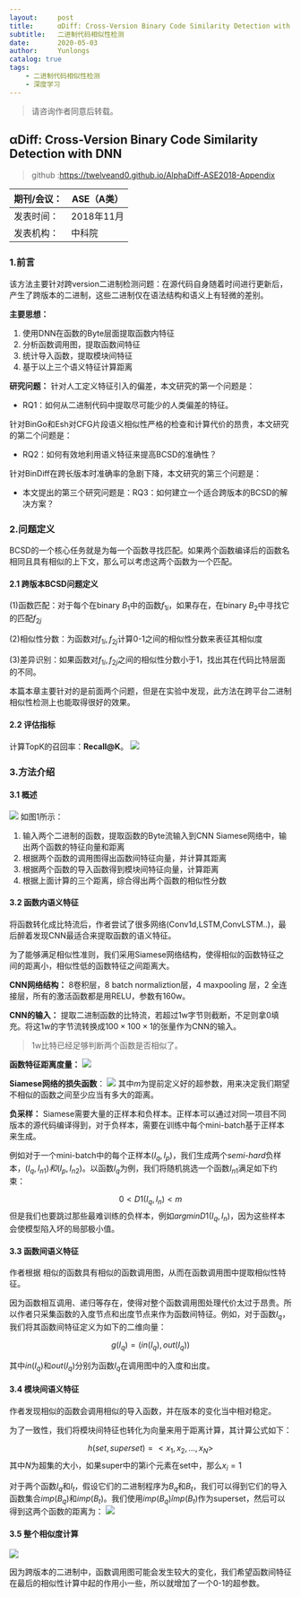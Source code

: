 ```yaml
---
layout:     post
title:      αDiff: Cross-Version Binary Code Similarity Detection with DNN阅读笔记
subtitle:   二进制代码相似性检测
date:       2020-05-03
author:     Yunlongs
catalog: true
tags:
    - 二进制代码相似性检测
    - 深度学习
---
```


>请咨询作者同意后转载。


## αDiff: Cross-Version Binary Code Similarity Detection with DNN
>github :https://twelveand0.github.io/AlphaDiff-ASE2018-Appendix

|期刊/会议： |ASE（A类）|
| ---|---|
|发表时间：|2018年11月|
|发表机构：|中科院|

### 1.前言
该方法主要针对跨version二进制检测问题：在源代码自身随着时间进行更新后，产生了跨版本的二进制，这些二进制仅在语法结构和语义上有轻微的差别。

**主要思想：** 
1. 使用DNN在函数的Byte层面提取函数内特征
2. 分析函数调用图，提取函数间特征
3. 统计导入函数，提取模块间特征
4. 基于以上三个语义特征计算距离

**研究问题：**
针对人工定义特征引入的偏差，本文研究的第一个问题是：
- RQ1：如何从二进制代码中提取尽可能少的人类偏差的特征。

针对BinGo和Esh对CFG片段语义相似性严格的检查和计算代价的昂贵，本文研究的第二个问题是：
- RQ2：如何有效地利用语义特征来提高BCSD的准确性？

针对BinDiff在跨长版本时准确率的急剧下降，本文研究的第三个问题是：
- 本文提出的第三个研究问题是：RQ3：如何建立一个适合跨版本的BCSD的解决方案？

### 2.问题定义
BCSD的一个核心任务就是为每一个函数寻找匹配。如果两个函数编译后的函数名相同且具有相似的上下文，那么可以考虑这两个函数为一个匹配。

#### 2.1 跨版本BCSD问题定义
(1)函数匹配：对于每个在binary $B_1$中的函数$f_{1i}$，如果存在，在binary $B_2$中寻找它的匹配$f_{2j}$

(2)相似性分数：为函数对$f_{1i},f_{2j}$计算0-1之间的相似性分数来表征其相似度

(3)差异识别：如果函数对$f_{1i},f_{2j}$之间的相似性分数小于1，找出其在代码比特层面的不同。

本篇本章主要针对的是前面两个问题，但是在实验中发现，此方法在跨平台二进制相似性检测上也能取得很好的效果。

#### 2.2 评估指标
计算TopK的召回率：**Recall@K**。
![](https://yunlongs-1253041399.cos.ap-chengdu.myqcloud.com/image/Similary_Detection/72.png)

### 3.方法介绍
#### 3.1 概述
![](https://yunlongs-1253041399.cos.ap-chengdu.myqcloud.com/image/Similary_Detection/73.png)
如图1所示：
1. 输入两个二进制的函数，提取函数的Byte流输入到CNN Siamese网络中，输出两个函数的特征向量和距离
2. 根据两个函数的调用图得出函数间特征向量，并计算其距离
3. 根据两个函数的导入函数得到模块间特征向量，计算距离
4. 根据上面计算的三个距离，综合得出两个函数的相似性分数

#### 3.2 函数内语义特征
将函数转化成比特流后，作者尝试了很多网络(Conv1d,LSTM,ConvLSTM..)，最后醉着发现CNN最适合来提取函数的语义特征。

为了能够满足相似性准则，我们采用Siamese网络结构，使得相似的函数特征之间的距离小，相似性低的函数特征之间距离大。

**CNN网络结构：** 8卷积层，8 batch normaliztion层，4 maxpooling 层，2 全连接层，所有的激活函数都是用RELU，参数有160w。

**CNN的输入：** 提取二进制函数的比特流，若超过1w字节则截断，不足则拿0填充。将这1w的字节流转换成$100\times 100 \times 1$的张量作为CNN的输入。
>1w比特已经足够判断两个函数是否相似了。

**函数特征距离度量：**
![](https://yunlongs-1253041399.cos.ap-chengdu.myqcloud.com/image/Similary_Detection/74.png)

**Siamese网络的损失函数**： 
![](https://yunlongs-1253041399.cos.ap-chengdu.myqcloud.com/image/Similary_Detection/75.png)
其中$m$为提前定义好的超参数，用来决定我们期望不相似的函数之间至少应当有多大的距离。

**负采样：** Siamese需要大量的正样本和负样本。正样本可以通过对同一项目不同版本的源代码编译得到，对于负样本，需要在训练中每个mini-batch基于正样本来生成。

例如对于一个mini-batch中的每个正样本$(I_q,I_p)$，我们生成两个*semi-hard*负样本，$(I_q,I_{n1})和(I_p,I_{n2})$。以函数$I_q$为例，我们将随机挑选一个函数$I_{n1}$满足如下约束：

$$ 0< D1(I_q,I_n) < m$$
但是我们也要跳过那些最难训练的负样本，例如$argmin D1(I_q,I_n)$，因为这些样本会使模型陷入坏的局部极小值。

#### 3.3 函数间语义特征
作者根据 相似的函数具有相似的函数调用图，从而在函数调用图中提取相似性特征。

因为函数相互调用、递归等存在，使得对整个函数调用图处理代价太过于昂贵。所以作者只采集函数的入度节点和出度节点来作为函数间特征。例如，对于函数$I_q$，我们将其函数间特征定义为如下的二维向量：

$$g(I_q) = (in(I_q),out(I_q))$$

其中$in(I_q)$和$out(I_q)$分别为函数$I_q$在调用图中的入度和出度。

#### 3.4 模块间语义特征
作者发现相似的函数会调用相似的导入函数，并在版本的变化当中相对稳定。

为了一致性，我们将模块间特征也转化为向量来用于距离计算，其计算公式如下：

$$h(set,superset) = < x_1,x_2,...,x_N > $$
其中$N$为超集的大小，如果super中的第i个元素在set中，那么$x_i = 1$

对于两个函数$I_q$和$I_t$，假设它们的二进制程序为$B_q$和$B_t$，我们可以得到它们的导入函数集合$imp(B_q)$和$imp(B_t)$。我们使用$imp(B_q) \hat imp(B_t)$作为superset，然后可以得到这两个函数的距离为：
![](https://yunlongs-1253041399.cos.ap-chengdu.myqcloud.com/image/Similary_Detection/76.png)


#### 3.5 整个相似度计算
![](https://yunlongs-1253041399.cos.ap-chengdu.myqcloud.com/image/Similary_Detection/77.png)

因为跨版本的二进制中，函数调用图可能会发生较大的变化，我们希望函数间特征在最后的相似性计算中起的作用小一些，所以就增加了一个0-1的超参数。
